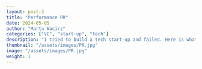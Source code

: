 ```yaml
---
layout: post-3
title: "Performance PR"
date: 2024-05-05
author: "Marta Wacirz"
categories: ["VC", "start-up", "tech"]
description: "I tried to build a tech start-up and failed. Here is what I learned"
thumbnail: "/assets/images/PR.jpg"
image: "/assets/images/PR.jpg"
weight: 1
---
```

